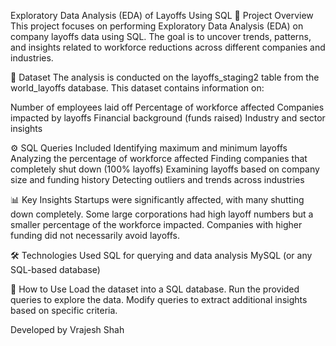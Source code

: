 Exploratory Data Analysis (EDA) of Layoffs Using SQL
📌 Project Overview
This project focuses on performing Exploratory Data Analysis (EDA) on company layoffs data using SQL. The goal is to uncover trends, patterns, and insights related to workforce reductions across different companies and industries.

📂 Dataset
The analysis is conducted on the layoffs_staging2 table from the world_layoffs database. This dataset contains information on:

Number of employees laid off
Percentage of workforce affected
Companies impacted by layoffs
Financial background (funds raised)
Industry and sector insights

⚙️ SQL Queries Included
Identifying maximum and minimum layoffs
Analyzing the percentage of workforce affected
Finding companies that completely shut down (100% layoffs)
Examining layoffs based on company size and funding history
Detecting outliers and trends across industries

📊 Key Insights
Startups were significantly affected, with many shutting down completely.
Some large corporations had high layoff numbers but a smaller percentage of the workforce impacted.
Companies with higher funding did not necessarily avoid layoffs.

🛠️ Technologies Used
SQL for querying and data analysis
MySQL (or any SQL-based database)

🚀 How to Use
Load the dataset into a SQL database.
Run the provided queries to explore the data.
Modify queries to extract additional insights based on specific criteria.

Developed by Vrajesh Shah
